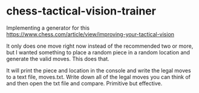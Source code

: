 # chess-tactical-vision-trainer
Implementing a generator for this https://www.chess.com/article/view/improving-your-tactical-vision

It only does one move right now instead of the recommended two or more, but I wanted something to place a random piece in a random location and generate the valid moves.  This does that.

It will print the piece and location in the console and write the legal moves to a text file, moves.txt.  Write down all of the legal moves you can think of and then open the txt file and compare.  Primitive but effective.